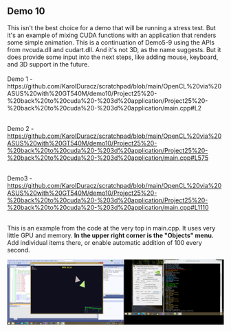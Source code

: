 <h2>Demo 10</h2>
This isn't the best choice for a demo that will be running a stress test. But it's an example of mixing CUDA functions with an application that renders some simple animation. This is a continuation of Demo5-9 using the APIs from nvcuda.dll and cudart.dll. And it's not 3D, as the name suggests. But it does provide some input into the next steps, like adding mouse, keyboard, and 3D support in the future.
<br /><br />
Demo 1 - https://github.com/KarolDuracz/scratchpad/blob/main/OpenCL%20via%20ASUS%20with%20GT540M/demo10/Project25%20-%20back%20to%20cuda%20-%203d%20application/Project25%20-%20back%20to%20cuda%20-%203d%20application/main.cpp#L2 <br /><br />

Demo 2 - https://github.com/KarolDuracz/scratchpad/blob/main/OpenCL%20via%20ASUS%20with%20GT540M/demo10/Project25%20-%20back%20to%20cuda%20-%203d%20application/Project25%20-%20back%20to%20cuda%20-%203d%20application/main.cpp#L575<br /><br />

Demo3 - https://github.com/KarolDuracz/scratchpad/blob/main/OpenCL%20via%20ASUS%20with%20GT540M/demo10/Project25%20-%20back%20to%20cuda%20-%203d%20application/Project25%20-%20back%20to%20cuda%20-%203d%20application/main.cpp#L1110<br /><br />

This is an example from the code at the very top in main.cpp. It uses very little GPU and memory. <b>In the upper right corner is the "Objects" menu. </b> Add individual items there, or enable automatic addition of 100 every second.

![dump](https://github.com/KarolDuracz/scratchpad/blob/main/OpenCL%20via%20ASUS%20with%20GT540M/demo10/demo10.png?raw=true)


